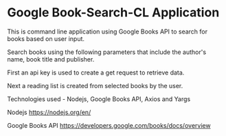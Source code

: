 # Google Book-Search-CL Application

This is command line application using Google Books API to search for books based on user input.

Search books using the following parameters that include the author's name, book title and publisher.

First an api key is used to create a get request to retrieve data.

Next a reading list is created from selected books by the user.


Technologies used - Nodejs, Google Books API, Axios and Yargs

Nodejs
https://nodejs.org/en/

Google Books API
https://developers.google.com/books/docs/overview
